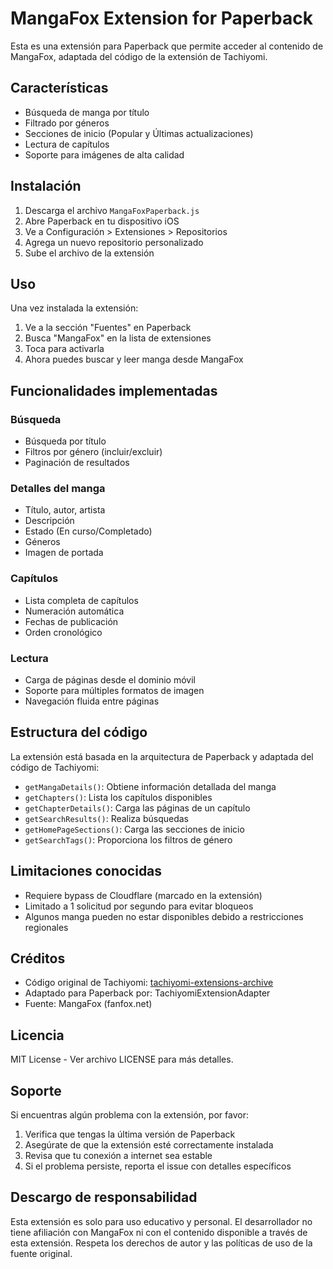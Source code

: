 # MangaFox Extension for Paperback

Esta es una extensión para Paperback que permite acceder al contenido de MangaFox, adaptada del código de la extensión de Tachiyomi.

## Características

- Búsqueda de manga por título
- Filtrado por géneros
- Secciones de inicio (Popular y Últimas actualizaciones)
- Lectura de capítulos
- Soporte para imágenes de alta calidad

## Instalación

1. Descarga el archivo `MangaFoxPaperback.js`
2. Abre Paperback en tu dispositivo iOS
3. Ve a Configuración > Extensiones > Repositorios
4. Agrega un nuevo repositorio personalizado
5. Sube el archivo de la extensión

## Uso

Una vez instalada la extensión:

1. Ve a la sección "Fuentes" en Paperback
2. Busca "MangaFox" en la lista de extensiones
3. Toca para activarla
4. Ahora puedes buscar y leer manga desde MangaFox

## Funcionalidades implementadas

### Búsqueda
- Búsqueda por título
- Filtros por género (incluir/excluir)
- Paginación de resultados

### Detalles del manga
- Título, autor, artista
- Descripción
- Estado (En curso/Completado)
- Géneros
- Imagen de portada

### Capítulos
- Lista completa de capítulos
- Numeración automática
- Fechas de publicación
- Orden cronológico

### Lectura
- Carga de páginas desde el dominio móvil
- Soporte para múltiples formatos de imagen
- Navegación fluida entre páginas

## Estructura del código

La extensión está basada en la arquitectura de Paperback y adaptada del código de Tachiyomi:

- `getMangaDetails()`: Obtiene información detallada del manga
- `getChapters()`: Lista los capítulos disponibles
- `getChapterDetails()`: Carga las páginas de un capítulo
- `getSearchResults()`: Realiza búsquedas
- `getHomePageSections()`: Carga las secciones de inicio
- `getSearchTags()`: Proporciona los filtros de género

## Limitaciones conocidas

- Requiere bypass de Cloudflare (marcado en la extensión)
- Limitado a 1 solicitud por segundo para evitar bloqueos
- Algunos manga pueden no estar disponibles debido a restricciones regionales

## Créditos

- Código original de Tachiyomi: [tachiyomi-extensions-archive](https://github.com/timschneeb/tachiyomi-extensions-archive)
- Adaptado para Paperback por: TachiyomiExtensionAdapter
- Fuente: MangaFox (fanfox.net)

## Licencia

MIT License - Ver archivo LICENSE para más detalles.

## Soporte

Si encuentras algún problema con la extensión, por favor:

1. Verifica que tengas la última versión de Paperback
2. Asegúrate de que la extensión esté correctamente instalada
3. Revisa que tu conexión a internet sea estable
4. Si el problema persiste, reporta el issue con detalles específicos

## Descargo de responsabilidad

Esta extensión es solo para uso educativo y personal. El desarrollador no tiene afiliación con MangaFox ni con el contenido disponible a través de esta extensión. Respeta los derechos de autor y las políticas de uso de la fuente original.

